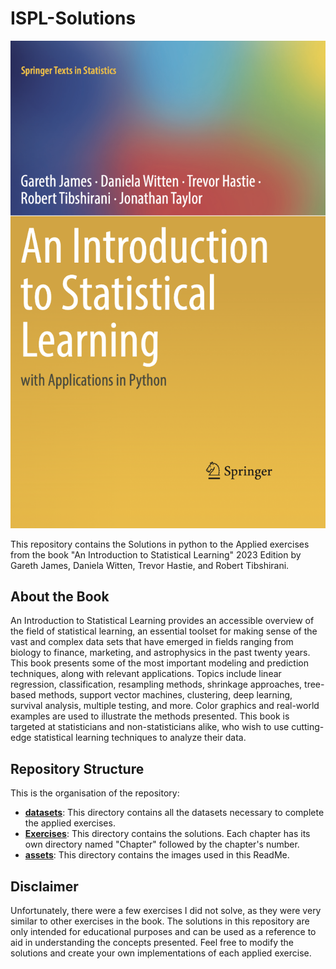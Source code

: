 # ISPL-Solutions

![ISLR-Python](assets/islp.png)

This repository contains the Solutions in python to the Applied exercises from the book "An Introduction to Statistical Learning" 2023 Edition by Gareth James, Daniela Witten, Trevor Hastie, and Robert Tibshirani.

## About the Book
An Introduction to Statistical Learning provides an accessible overview of the field of statistical learning, an essential toolset for making sense of the vast and complex data sets that have emerged in fields ranging from biology to finance, marketing, and astrophysics in the past twenty years. This book presents some of the most important modeling and prediction techniques, along with relevant applications. Topics include linear regression, classification, resampling methods, shrinkage approaches, tree-based methods, support vector machines, clustering, deep learning, survival analysis, multiple testing, and more. Color graphics and real-world examples are used to illustrate the methods presented. This book is targeted at statisticians and non-statisticians alike, who wish to use cutting-edge statistical learning techniques to analyze their data.

## Repository Structure
This is the organisation of the repository:

- **[datasets](https://github.com/alexduartehc/ISPL-Solution/tree/main/datasets)**: This directory contains all the datasets necessary to complete the applied exercises.
- **[Exercises](https://github.com/alexduartehc/ISPL-Solution/tree/main/Exercises)**: This directory contains the solutions. Each chapter has its own directory named "Chapter" followed by the chapter's number.
- **[assets](https://github.com/alexduartehc/ISPL-Solution/tree/main/assets)**: This directory contains the images used in this ReadMe.

## Disclaimer
Unfortunately, there were a few exercises I did not solve, as they were very similar to other exercises in the book. 
The solutions in this repository are only intended for educational purposes and can be used as a reference to aid in understanding the concepts presented.
Feel free to modify the solutions and create your own implementations of each applied exercise.
